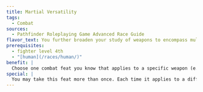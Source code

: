 ```yaml
---
title: Martial Versatility
tags:
  - Combat
sources:
  - Pathfinder Roleplaying Game Advanced Race Guide
flavor_text: You further broaden your study of weapons to encompass multiple similar weapons.
prerequisites:
  - fighter level 4th
  - "[human](/races/human/)"
benefit: |
  Choose one combat feat you know that applies to a specific weapon (e.g., [Weapon Focus](/feats/weapon-focus/)). You can use that feat with any weapon within the same weapon group.
special: |
  You may take this feat more than once. Each time it applies to a different feat.
---
```


